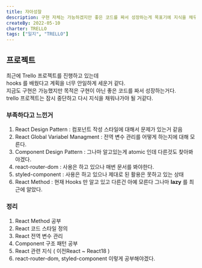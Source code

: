 ```yaml
---
title: 자아성찰
description: 구현 자체는 가능하겠지만 좋은 코드를 짜서 성장하는게 목표기에 지식을 채우기로 했음
createBy: 2022-05-10
charter: TRELLO
tags: ["일지", "TRELLO"]
---
```


## 프로젝트

최근에 Trello 프로젝트를 진행하고 있는데  
hooks 를 배웠다고 계획을 너무 안일하게 세운거 같다.  
지금도 구현은 가능했지만 목적은 구현이 아닌 좋은 코드를 짜서 성장하는거다.  
trello 프로젝트는 잠시 중단하고 다시 지식을 채워나가야 될 거같다.

### 부족하다고 느낀거

1. React Design Pattern : 컴포넌트 작성 스타일에 대해서 문제가 있는거 같음
2. React Global Variabel Managment : 전역 변수 관리를 어떻게 하는지에 대해 모른다.
3. Component Design Pattern : 그나마 알고있는게 atomic 인데 다른것도 찾아봐야겠다.
4. react-router-dom : 사용은 하고 있으나 매번 문서를 봐야한다.
5. styled-component : 사용은 하고 있으나 제대로 된 활용은 못하고 있는 상태
6. React Method : 현재 Hooks 만 알고 있고 다른건 아예 모른다 그나마 **lazy** 를 최근에 알았다.

### 정리

1. React Method 공부
2. React 코드 스타일 정의
3. React 전역 변수 관리
4. Component 구조 패턴 공부
5. React 관련 지식 ( 이전React ~ React18 )
6. react-router-dom, styled-component 이렇게 공부해야겠다.
